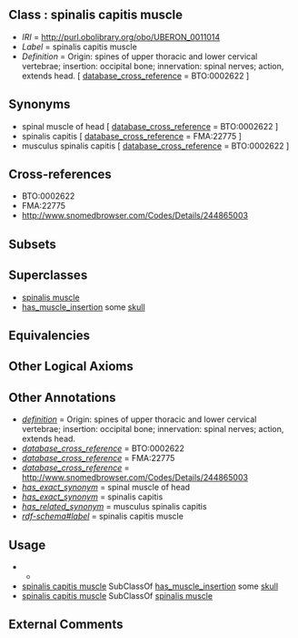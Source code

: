 
## Class : spinalis capitis muscle

 * *IRI* = http://purl.obolibrary.org/obo/UBERON_0011014
 * *Label* = spinalis capitis muscle
 * *Definition* = Origin: spines of upper thoracic and lower cervical vertebrae; insertion: occipital bone; innervation: spinal nerves; action, extends head. [ [database_cross_reference](../../ef/oboInOwl#hasDbXref.md) = BTO:0002622 ]

## Synonyms

 * spinal muscle of head [ [database_cross_reference](../../ef/oboInOwl#hasDbXref.md) = BTO:0002622 ]
 * spinalis capitis [ [database_cross_reference](../../ef/oboInOwl#hasDbXref.md) = FMA:22775 ]
 * musculus spinalis capitis [ [database_cross_reference](../../ef/oboInOwl#hasDbXref.md) = BTO:0002622 ]

## Cross-references

 * BTO:0002622
 * FMA:22775
 * http://www.snomedbrowser.com/Codes/Details/244865003

## Subsets


## Superclasses

 * [spinalis muscle](../../UBERON/13/UBERON_0011013.md)
 * [has_muscle_insertion](../../RO/73/RO_0002373.md) some [skull](../../UBERON/29/UBERON_0003129.md)

## Equivalencies


## Other Logical Axioms


## Other Annotations

 * *[definition](../../IAO/15/IAO_0000115.md)* = Origin: spines of upper thoracic and lower cervical vertebrae; insertion: occipital bone; innervation: spinal nerves; action, extends head.
 * *[database_cross_reference](../../ef/oboInOwl#hasDbXref.md)* = BTO:0002622
 * *[database_cross_reference](../../ef/oboInOwl#hasDbXref.md)* = FMA:22775
 * *[database_cross_reference](../../ef/oboInOwl#hasDbXref.md)* = http://www.snomedbrowser.com/Codes/Details/244865003
 * *[has_exact_synonym](../../ym/oboInOwl#hasExactSynonym.md)* = spinal muscle of head
 * *[has_exact_synonym](../../ym/oboInOwl#hasExactSynonym.md)* = spinalis capitis
 * *[has_related_synonym](../../ym/oboInOwl#hasRelatedSynonym.md)* = musculus spinalis capitis
 * *[rdf-schema#label](../../el/rdf-schema#label.md)* = spinalis capitis muscle

## Usage

 * -
 * [spinalis capitis muscle](../../UBERON/14/UBERON_0011014.md) SubClassOf [has_muscle_insertion](../../RO/73/RO_0002373.md) some [skull](../../UBERON/29/UBERON_0003129.md)
 * [spinalis capitis muscle](../../UBERON/14/UBERON_0011014.md) SubClassOf [spinalis muscle](../../UBERON/13/UBERON_0011013.md)

## External Comments

